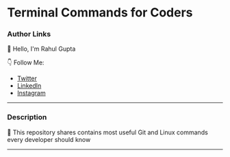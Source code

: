 # Terminal Commands for Coders

### Author Links

👋 Hello, I'm Rahul Gupta


👇 Follow Me:
- [Twitter](https://twitter.com/rahu__24)
- [LinkedIn](https://www.linkedin.com/in/rahu24/)
- [Instagram](https://www.instagram.com/rahu__24/)

---

### Description

🚀 This repository shares contains most useful Git and Linux commands every developer should know

---

